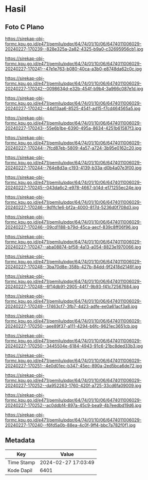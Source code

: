 # Hasil

## Foto C Plano

https://sirekap-obj-formc.kpu.go.id/e471/pemilu/pdpr/64/74/01/10/06/6474011006029-20240227-170239--828e325a-2a82-4325-b9a0-c32695956cb1.jpg

https://sirekap-obj-formc.kpu.go.id/e471/pemilu/pdpr/64/74/01/10/06/6474011006029-20240227-170241--47e1e763-b080-40ca-a3b0-e8748da62c0c.jpg

https://sirekap-obj-formc.kpu.go.id/e471/pemilu/pdpr/64/74/01/10/06/6474011006029-20240227-170242--0098634d-e32b-454f-b9b4-3a966c087e1d.jpg

https://sirekap-obj-formc.kpu.go.id/e471/pemilu/pdpr/64/74/01/10/06/6474011006029-20240227-170242--44d13aa6-8525-4541-ad15-f7cd464565a5.jpg

https://sirekap-obj-formc.kpu.go.id/e471/pemilu/pdpr/64/74/01/10/06/6474011006029-20240227-170243--55e6b1be-6390-495a-8634-4251b61587f3.jpg

https://sirekap-obj-formc.kpu.go.id/e471/pemilu/pdpr/64/74/01/10/06/6474011006029-20240227-170244--7fcd87eb-5809-4a57-a724-3b95e0162c20.jpg

https://sirekap-obj-formc.kpu.go.id/e471/pemilu/pdpr/64/74/01/10/06/6474011006029-20240227-170244--764e8d3a-c193-4139-b33a-d0b4a07e3f00.jpg

https://sirekap-obj-formc.kpu.go.id/e471/pemilu/pdpr/64/74/01/10/06/6474011006029-20240227-170245--043da6c2-e978-4667-b14d-e171255ec24e.jpg

https://sirekap-obj-formc.kpu.go.id/e471/pemilu/pdpr/64/74/01/10/06/6474011006029-20240227-170246--9d1fc1e6-bf2a-4000-817d-5236d0f708d3.jpg

https://sirekap-obj-formc.kpu.go.id/e471/pemilu/pdpr/64/74/01/10/06/6474011006029-20240227-170246--09cd1188-b79d-45ca-aecf-839c8ff06f96.jpg

https://sirekap-obj-formc.kpu.go.id/e471/pemilu/pdpr/64/74/01/10/06/6474011006029-20240227-170247--aba08874-bf58-4a13-a054-8823e1970066.jpg

https://sirekap-obj-formc.kpu.go.id/e471/pemilu/pdpr/64/74/01/10/06/6474011006029-20240227-170248--3ba70d8e-358b-427b-84dd-9f2418d2146f.jpg

https://sirekap-obj-formc.kpu.go.id/e471/pemilu/pdpr/64/74/01/10/06/6474011006029-20240227-170248--6f14db91-2905-44f7-9b93-f41c72567684.jpg

https://sirekap-obj-formc.kpu.go.id/e471/pemilu/pdpr/64/74/01/10/06/6474011006029-20240227-170249--17463cf7-3fb7-4d23-adfe-ee0a61acf3a8.jpg

https://sirekap-obj-formc.kpu.go.id/e471/pemilu/pdpr/64/74/01/10/06/6474011006029-20240227-170250--aee89f37-a111-4294-b6fc-9621ec3651cb.jpg

https://sirekap-obj-formc.kpu.go.id/e471/pemilu/pdpr/64/74/01/10/06/6474011006029-20240227-170250--3445504e-6184-4943-91c6-21bc8ded33b3.jpg

https://sirekap-obj-formc.kpu.go.id/e471/pemilu/pdpr/64/74/01/10/06/6474011006029-20240227-170251--4e0d01ec-b347-45ec-890a-2ed5bca6de72.jpg

https://sirekap-obj-formc.kpu.go.id/e471/pemilu/pdpr/64/74/01/10/06/6474011006029-20240227-170252--da952263-1760-420f-a725-33cd6fa09009.jpg

https://sirekap-obj-formc.kpu.go.id/e471/pemilu/pdpr/64/74/01/10/06/6474011006029-20240227-170252--ac0ddbf4-897a-45c9-bea9-4b7eedbd19d6.jpg

https://sirekap-obj-formc.kpu.go.id/e471/pemilu/pdpr/64/74/01/10/06/6474011006029-20240227-170240--f6fd5a0b-88ea-4c0f-9ff4-bbc7a782f0f1.jpg


## Metadata

| Key        | Value               |
| ---------- | ------------------- |
| Time Stamp | 2024-02-27 17:03:49 |
| Kode Dapil | 6401                |



